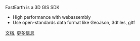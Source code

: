 
FastEarth is a 3D GIS SDK

- High performance with webassembly
- Use open-standards data format like GeoJson, 3dtiles, gltf


[文档](doc/index.md), 
[更多信息](https://slan.work/product1.html)
